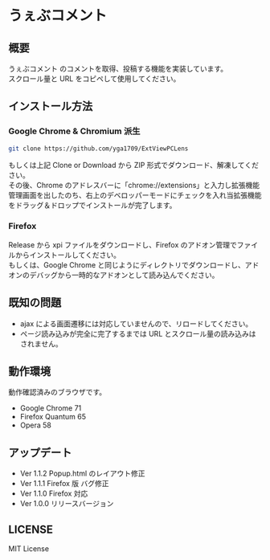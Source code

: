 # うぇぶコメント

## 概要

うぇぶコメント のコメントを取得、投稿する機能を実装しています。  
スクロール量と URL をコピペして使用してください。

## インストール方法

### Google Chrome & Chromium 派生

```bash
git clone https://github.com/yga1709/ExtViewPCLens
```

もしくは上記 Clone or Download から ZIP 形式でダウンロード、解凍してください。  
その後、Chrome のアドレスバーに「chrome://extensions」と入力し拡張機能管理画面を出したのち、右上のデベロッパーモードにチェックを入れ当拡張機能をドラッグ＆ドロップでインストールが完了します。

### Firefox

Release から xpi ファイルをダウンロードし、Firefox のアドオン管理でファイルからインストールしてください。  
もしくは、Google Chrome と同じようにディレクトリでダウンロードし、アドオンのデバッグから一時的なアドオンとして読み込んでください。

## 既知の問題

- ajax による画面遷移には対応していませんので、リロードしてください。
- ページ読み込みが完全に完了するまでは URL とスクロール量の読み込みはされません。

## 動作環境

動作確認済みのブラウザです。

- Google Chrome 71
- Firefox Quantum 65
- Opera 58

## アップデート

- Ver 1.1.2 Popup.html のレイアウト修正
- Ver 1.1.1 Firefox 版 バグ修正
- Ver 1.1.0 Firefox 対応
- Ver 1.0.0 リリースバージョン

## LICENSE

MIT License
